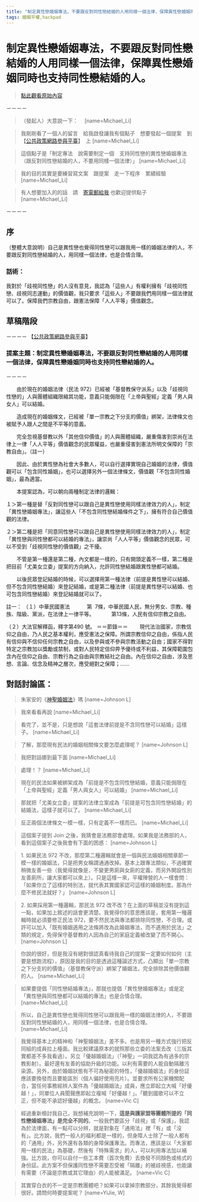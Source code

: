 ```yaml
---
title: "制定異性戀婚姻專法，不要跟反對同性戀結婚的人用同樣一個法律，保障異性戀婚姻同時也支持同性戀結婚的人。"
tags: 婚姻平權,hackpad
---
```


# 制定異性戀婚姻專法，不要跟反對同性戀結婚的人用同樣一個法律，保障異性戀婚姻同時也支持同性戀結婚的人。

> [點此觀看原始內容](https://g0v.hackpad.tw/4RU70bxy65p)

－－－－
> （發起人）大意說一下：　
> [name=Michael_Li]

> 我剛剛看了一個人的留言　給我啟發讓我有個點子　想要發起一個提案　到　【[公共政策網路參與平臺](https://join.gov.tw/idea/index)】　上
> [name=Michael_Li]

> 這個點子是「制定專法　說需要制定一個　支持同性戀的異性戀婚姻專法（跟反對同性戀結婚的人，不要用同樣一個法律）」
> [name=Michael_Li]

> 我的目的其實是要練習寫文案　跟提案　走一下程序　累績經驗
> [name=Michael_Li]

> 有人想要加入的的話　請　[寄電郵給我](https://l54happy@gmail.com) 也歡迎提供點子
> [name=Michael_Li]

－－－－


## 序

（整體大意說明）自己是異性戀也覺得同性戀可以跟我用一樣的婚姻法律的人，不要跟反對同性戀結婚的人，用同樣一個法律，也是合情合理。

### 話術：

我對於「歧視同性戀」的人沒有意見，我認為「這些人」有權利擁有「歧視同性戀、歧視同志運動」的價值觀，我只要求「這些人」不要跟我們用同樣一個法律就可以了。保障我們宗教自由，跟憲法保障「人人平等」價值觀念。


## 草稿階段

－－－－
【[公共政策網路參與平臺](https://join.gov.tw/idea/index)】
### 提案主題：制定異性戀婚姻專法，不要跟反對同性戀結婚的人用同樣一個法律，保障異性戀婚姻同時也支持同性戀結婚的人。

－－－－

　　由於現在的婚姻法律（民法 972）已經被「基督教保守派系」以及「歧視同性戀的」人與團體組織限縮其功能，意義只能侷限在「上帝與聖經」定義「男人與女人」可以結婚。

　　造成現在的婚姻條文，已經被「單一宗教之下分支的價值」綁架，法律條文也被賦予人跟人之間是不平等的意義。

　　完全忽視基督教以外「其他信仰價值」的人與團體組織，嚴重傷害到崇尚在法律上一律「人人平等」價值觀念的民眾權益，也嚴重侵害到憲法所明文保障的「宗教自由」。（註一）

　　因此、由於異性戀為社會大多數人，可以自行選擇實現自己婚姻的法律，價值觀可以「包含同性婚姻」，也可以選擇另外一個法律條文，價值觀「不包含同性婚姻」，最為適當。

　　本提案認為，可以朝向兩種制定法律的邏輯：

１＞第一種是替「反對同性戀可以跟自己是異性戀使用同樣法律效力的人」，制定「異性戀婚姻專法」，讓這些人「不包含同性戀結婚條件之下」，擁有符合自己價值觀的法律。

２＞第二種是把「同意同性戀可以跟自己是異性戀使用同樣法律效力的人」，制定「異性戀與同性戀都可以結婚的專法」，讓崇尚「人人平等」價值觀念的民眾，可以不受到「歧視同性戀的價值觀」之干擾。

　　不管是第一種還是第二種，內文都是一樣的，只有開頭定義不一樣，第二種是把目前「尤美女立委」提案的方向納入，允許同性戀結婚跟異性戀都可結婚。

　　以後民眾登記結婚的時候，可以選擇用第一種法律（前提是異性戀可以結婚、但不包含同性戀結婚）來登記結婚，或是第二種法律（前提是異性戀可以結婚、也可包含同性戀結婚）來登記結婚就可以了。

註一：
（１）中華民國憲法
　　　第  7條，中華民國人民，無分男女、宗教、種族、階級、黨派，在法律上一律平等。
　　　第13條，人民有信仰宗教之自由。

（２）大法官解釋函，釋字第490 號。
＝＝節錄＝＝
　　現代法治國家，宗教信仰之自由，乃人民之基本權利，應受憲法之保障。所謂宗教信仰之自由，係指人民有信仰與不信仰任何宗教之自由，以及參與或不參與宗教活動之自由；國家不得對特定之宗教加以獎勵或禁制，或對人民特定信仰畀予優待或不利益，其保障範圍包含內在信仰之自由、宗教行為之自由與宗教結社之自由。內在信仰之自由，涉及思想、言論、信念及精神之層次，應受絕對之保障；……





## 對話討論區：

> 朱家安的《[神聖婚姻法](https://news.readmoo.com/2016/10/24/kris-161024-support-but-uncomfortable/)》嗎
> [name=Johnson L]

> 我來看看再說
> [name=Michael_Li]

> 看完了，並不是，只是想說「這套法律前提是不含同性戀可以結婚」這樣子。
> [name=Michael_Li]

> 了解，那麼現有民法的婚姻相關條文要怎麼處理呢？
> [name=Johnson L]

> 我把對話娜到最下面
> [name=Michael_Li]

> 處理！？
> [name=Michael_Li]

> 現在的民法如果被綁架成為「前提是不包含同性戀結婚，意義只能侷限在「上帝與聖經」定義「男人與女人」可以結婚」
> [name=Michael_Li]

> 那就把「尤美女立委」提案的法律立案成為「前提是可包含同性戀結婚」的結婚法，這樣子就可以了。
> [name=Michael_Li]

> 反正兩個法律條文一模一樣，只有定義不一樣而已。
> [name=Michael_Li]


> 這個案子提到 Join 之後，我猜會是法務部會處理。如果我是法務部的人，看到這個案子之後我會有下面的困惑：
> [name=Johnson L]


> 1\. 如果民法 972 不改，那麼第二種邏輯就會是一個與民法婚姻相關章節一模一樣的婚姻法，只是把男女稱謂通通改掉。基本上跟專法類似，不過確實稍微友善一些（我覺得就像是，不變更男廁與女廁的定義，而另外開設性別友善廁所，讓大家都可以來上）。只是這樣一來，平權陣營的人一樣會問：「如果你立了這樣的特別法，就代表其實國家認可這樣的婚姻制度。那為什麼不修民法就好？」
> [name=Johnson L]


> 2\. 如果採用第一種邏輯，那民法 972 改不改？在上面的草稿並沒有提到這一點，如果加上敘述的話會更清楚。我覺得你的意思應該是，套用第一種邏輯時就必須要修正民法 972，要不然民法與專法都排除同性戀，不合理。或許可以加入「既有婚姻適用之法條將改為此婚姻專法，而不適用於民法」之類的規定，免得保守基督教的人因為自己的家庭定義被改變了而不開心。
> [name=Johnson L]


> 你說的很好，但是我沒有絕對很認真看待我自己的提案一定要如何如何（主要是想跑流程），原因是我的目的是透過這種論述方式，凸顯出「單一宗教之下分支的的價值」（基督教保守派）綁架了婚姻法，完全排除其他價值觀的人。
> [name=Michael_Li]

> 如果要提倡「同性戀結婚專法」，那就也提倡「異性戀婚姻專法」或是定「異性戀與同性戀都可以結婚的專法」也是合情合理。
> [name=Michael_Li]

> 所以，自己是異性戀也覺得同性戀可以跟我用一樣的婚姻法律的人，不要跟反對同性戀結婚的人，用同樣一個法律，也是合情合理。
> [name=Michael_Li]


> 我覺得基本上的精神和「神聖婚姻法」差不多。也是用另一種方式強行把反同組的成員拉上檯面。我比較建議原本的就照那些立委的法案去改（三版其實都差不多我看過）。另立「優越婚姻法」（「神聖」一詞我認為有過多的宗教影射）。最好還有友善的協助升級的功能。以利有需要的人能自動隔離污染源。另外，由於婚姻狀態有不可為秘密的特性，「優越婚姻法」的身份証應該要換發而且要能區別（個人偏好使用亮片）。並要求所有公家機關配合，當任何事務經辨人案件為「優越婚姻法」成員，應立即起立大喊「好優越！」，同單位人員聞聲應即起立複喊「好優越！」。「聽到國歌可以不立正，但不能不承認好優越」的概念。
> [name=Vic C]

> 經過重新檢討我自己，我想補充說明一下，**這是與護家盟等團體所提的「同性戀婚姻專法」是完全不同的**。一般我們要區分「歧視」或「保護」，我認為於法律面，有一點可以分辨，就是對象在「通用法」裡「有」或「沒有」。比方說，我們一般人的福利都是一樣的，但身障人士除了一般人都有的「通用」外，另外還有各類的身障保護專法。而專法，應該是以「大家都用一樣的民法」為基礎，然後有「特殊需求」的人，可以利用專法加以補強。比方說，你可以自付一些工本費（首次免費）去換發不同顏色或格式的身份証。此方案不但保護同性戀不需要忍受被「隔離」的被歧視感，也能讓有需要（不論是宗教或其它理由）的人能被滿足。
> [name=Vic C]

> 其實穿白衣的不一定是宗教團體吧？如果可以拿掉宗教部分，其餘我覺得都很好。請問何時要提案呢？
> [name=YiJie, W]


